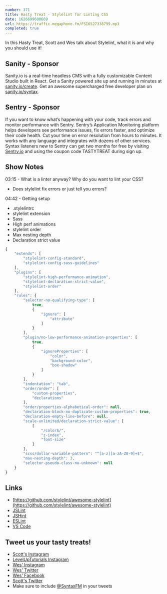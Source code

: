 ```yaml
---
number: 371
title: Hasty Treat - Stylelint for Linting CSS
date: 1626699600669
url: https://traffic.megaphone.fm/FSI6527338799.mp3
completed: true
---
```


In this Hasty Treat, Scott and Wes talk about Stylelint, what it is and why you should use it!

## Sanity - Sponsor
Sanity.io is a real-time headless CMS with a fully customizable Content Studio built in React. Get a Sanity powered site up and running in minutes at [sanity.io/create](https://www.sanity.io/create). Get an awesome supercharged free developer plan on [sanity.io/syntax](https://www.sanity.io/syntax).

## Sentry - Sponsor
If you want to know what’s happening with your code, track errors and monitor performance with Sentry. Sentry’s Application Monitoring platform helps developers see performance issues, fix errors faster, and optimize their code health. Cut your time on error resolution from hours to minutes. It works with any language and integrates with dozens of other services. Syntax listeners new to Sentry can get two months for  free by visiting [Sentry.io](https://sentry.io) and using the coupon code TASTYTREAT during sign up.

## Show Notes
03:15 - What is a linter anyway? Why do you want to lint your CSS?
* Does stylelint fix errors or just tell you errors?

04:42 - Getting setup 
* .stylelintrc
* stylelint extension
* Sass 
* High perf animations
* stylelint order
* Max nesting depth
* Declaration strict value

```jsx
{
	"extends": [
		"stylelint-config-standard",
		"stylelint-config-sass-guidelines"
	],
	"plugins": [
		"stylelint-high-performance-animation",
		"stylelint-declaration-strict-value",
		"stylelint-order"
	],
	"rules": {
		"selector-no-qualifying-type": [
			true,
			{
				"ignore": [
					"attribute"
				]
			}
		],
		"plugin/no-low-performance-animation-properties": [
			true,
			{
				"ignoreProperties": [
					"color",
					"background-color",
					"box-shadow"
				]
			}
		],
		"indentation": "tab",
		"order/order": [
			"custom-properties",
			"declarations"
		],
		"order/properties-alphabetical-order": null,
		"declaration-block-no-duplicate-custom-properties": true,
		"declaration-empty-line-before": null,
		"scale-unlimited/declaration-strict-value": [
			[
				"/color$/",
				"z-index",
				"font-size"
			]
		],
		"scss/dollar-variable-pattern": "^[a-z][a-zA-Z0-9]+$",
		"max-nesting-depth": 3,
		"selector-pseudo-class-no-unknown": null
	}
}
```

## Links
* [https://github.com/stylelint/awesome-stylelint](https://github.com/stylelint/awesome-stylelint)
* [JSLint](https://www.jslint.com/)
* [JSHint](https://jshint.com/)
* [ESLint](https://eslint.org/)
* [VS Code](https://code.visualstudio.com/)

## Tweet us your tasty treats!
* [Scott's Instagram](https://www.instagram.com/stolinski/)
* [LevelUpTutorials Instagram](https://www.instagram.com/LevelUpTutorials/)
* [Wes' Instagram](https://www.instagram.com/wesbos/)
* [Wes' Twitter](https://twitter.com/wesbos)
* [Wes' Facebook](https://www.facebook.com/wesbos.developer)
* [Scott's Twitter](https://twitter.com/stolinski)
* Make sure to include [@SyntaxFM](https://twitter.com/SyntaxFM) in your tweets